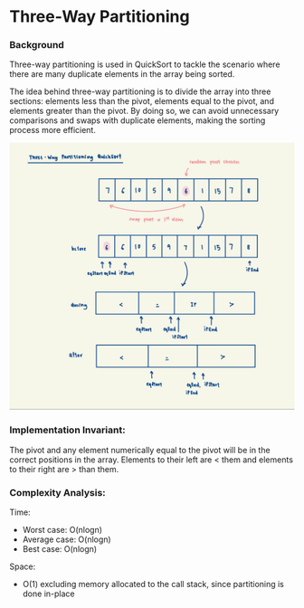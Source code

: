 # Three-Way Partitioning

### Background
Three-way partitioning is used in QuickSort to tackle the scenario where there are many duplicate elements in the
array being sorted.

The idea behind three-way partitioning is to divide the array into three sections: elements less than the pivot,
elements equal to the pivot, and elements greater than the pivot. By doing so, we can avoid unnecessary comparisons
and swaps with duplicate elements, making the sorting process more efficient.

![ThreeWayPartitioning](../../../../../../../docs/assets/images/ThreeWayPartitioning.jpeg)

### Implementation Invariant:
The pivot and any element numerically equal to the pivot will be in the correct positions in the array. Elements
to their left are < them and elements to their right are > than them.

### Complexity Analysis:
Time:
- Worst case: O(nlogn)
- Average case: O(nlogn)
- Best case: O(nlogn)

Space:
- O(1) excluding memory allocated to the call stack, since partitioning is done in-place

